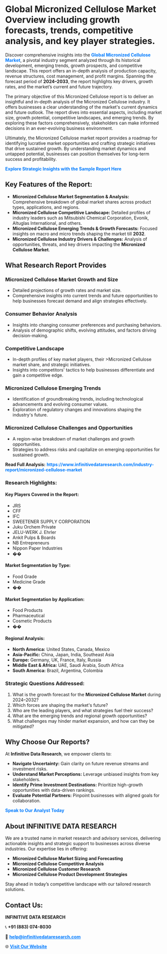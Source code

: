 <h1>Global Micronized Cellulose Market Overview including growth forecasts, trends, competitive analysis, and key player strategies.</h1>
<p>
Discover comprehensive insights into the 
<a href="https://www.infinitivedataresearch.com/industry-report/micronized-cellulose-market" rel="dofollow" style="color: #007BFF; text-decoration: none;"><strong>Global Micronized Cellulose Market</strong></a>, a pivotal industry segment analyzed through its historical development, emerging trends, growth prospects, and competitive landscape. This report offers an in-depth analysis of production capacity, revenue structures, cost management, and profit margins. Spanning the forecast period of <strong>2024–2033</strong>, the report highlights key drivers, growth rates, and the market’s current and future trajectory.
</p>
<p>
The primary objective of this Micronized Cellulose report is to deliver an insightful and in-depth analysis of the Micronized Cellulose industry. It offers businesses a clear understanding of the market's current dynamics and future outlook. The report dives into essential aspects, including market size, growth potential, competitive landscapes, and emerging trends. By exploring these factors comprehensively, stakeholders can make informed decisions in an ever-evolving business environment.
</p>
<p>
Ultimately, the Micronized Cellulose market report provides a roadmap for identifying lucrative market opportunities and crafting strategic initiatives that drive sustained growth. By understanding market dynamics and untapped potential, businesses can position themselves for long-term success and profitability.
</p>
<p>
<a href="https://www.infinitivedataresearch.com/request-sample/reportId=108432" style="color: #007BFF; text-decoration: none;"><strong>Explore Strategic Insights with the Sample Report Here</strong></a>
</p>

<h2>Key Features of the Report:</h2>
<ul>
<li><strong>Micronized Cellulose Market Segmentation & Analysis:</strong> Comprehensive breakdown of global market shares across product types, applications, and regions.</li>
<li><strong>Micronized Cellulose Competitive Landscape:</strong> Detailed profiles of industry leaders such as Mitsubishi Chemical Corporation, Evonik, Altuglas International, and others.</li>
<li><strong>Micronized Cellulose Emerging Trends & Growth Forecasts:</strong> Focused insights on macro and micro trends shaping the market till <strong>2032</strong>.</li>
<li><strong>Micronized Cellulose Industry Drivers & Challenges:</strong> Analysis of opportunities, threats, and key drivers impacting the <strong>Micronized Cellulose Market</strong>.</li>
</ul>

<h2>What Research Report Provides</h2>
<h3>Micronized Cellulose Market Growth and Size</h3>
<ul>
<li>Detailed projections of growth rates and market size.</li>
<li>Comprehensive insights into current trends and future opportunities to help businesses forecast demand and align strategies effectively.</li>
</ul>

<h3>Consumer Behavior Analysis</h3>
<ul>
<li>Insights into changing consumer preferences and purchasing behaviors.</li>
<li>Analysis of demographic shifts, evolving attitudes, and factors driving decision-making.</li>
</ul>

<h3>Competitive Landscape</h3>
<ul>
<li>In-depth profiles of key market players, their >Micronized Cellulose market share, and strategic initiatives.</li>
<li>Insights into competitors' tactics to help businesses differentiate and gain a competitive edge.</li>
</ul>

<h3>Micronized Cellulose Emerging Trends</h3>
<ul>
<li>Identification of groundbreaking trends, including technological advancements and evolving consumer values.</li>
<li>Exploration of regulatory changes and innovations shaping the industry's future.</li>
</ul>

<h3>Micronized Cellulose Challenges and Opportunities</h3>
<ul>
<li>A region-wise breakdown of market challenges and growth opportunities.</li>
<li>Strategies to address risks and capitalize on emerging opportunities for sustained growth.</li>
</ul>
<p><strong>Read Full Analysis:</strong> <a href="https://www.infinitivedataresearch.com/industry-report/micronized-cellulose-market" rel="dofollow" style="color: #007BFF; text-decoration: none;"><strong>https://www.infinitivedataresearch.com/industry-report/micronized-cellulose-market</strong></a></p>
<h3>Research Highlights:</h3>
<h4>Key Players Covered in the Report:</h4>
<ul><li>JRS</li><li>CFF</li><li>IFC</li><li>SWEETENER SUPPLY CORPORATION</li><li>Juku Orchem Private</li><li>JELU-WERK J. Ehrler</li><li>Ankit Pulps &amp; Boards</li><li>NB Entrepreneurs</li><li>Nippon Paper Industries</li><li>��</li></ul>
<h4>Market Segmentation by Type:</h4>
<ul><li>Food Grade</li><li>Medicine Grade</li><li>��</li></ul>
<h4>Market Segmentation by Application:</h4>
<ul><li>Food Products</li><li>Pharmaceutical</li><li>Cosmetic Products</li><li>��</li></ul>

<h4>Regional Analysis:</h4>
<ul>
<li><strong>North America:</strong> United States, Canada, Mexico</li>
<li><strong>Asia-Pacific:</strong> China, Japan, India, Southeast Asia</li>
<li><strong>Europe:</strong> Germany, UK, France, Italy, Russia</li>
<li><strong>Middle East & Africa:</strong> UAE, Saudi Arabia, South Africa</li>
<li><strong>South America:</strong> Brazil, Argentina, Colombia</li>
</ul>

<h3>Strategic Questions Addressed:</h3>
<ol>
<li>What is the growth forecast for the <strong>Micronized Cellulose Market</strong> during 2024–2032?</li>
<li>Which forces are shaping the market's future?</li>
<li>Who are the leading players, and what strategies fuel their success?</li>
<li>What are the emerging trends and regional growth opportunities?</li>
<li>What challenges may hinder market expansion, and how can they be mitigated?</li>
</ol>

<h2>Why Choose Our Reports?</h2>
<p>At <strong>Infinitive Data Research</strong>, we empower clients to:</p>
<ul>
<li><strong>Navigate Uncertainty:</strong> Gain clarity on future revenue streams and investment risks.</li>
<li><strong>Understand Market Perceptions:</strong> Leverage unbiased insights from key stakeholders.</li>
<li><strong>Identify Prime Investment Destinations:</strong> Prioritize high-growth opportunities with data-driven rankings.</li>
<li><strong>Evaluate Potential Partners:</strong> Pinpoint businesses with aligned goals for collaboration.</li>
</ul>
<p><a href="https://www.infinitivedataresearch.com/industry-report/micronized-cellulose-market" rel="dofollow" style="color: #007BFF; text-decoration: none;"><strong>Speak to Our Analyst Today</strong></a></p>

<h2>About INFINITIVE DATA RESEARCH</h2>
<p>We are a trusted name in market research and advisory services, delivering actionable insights and strategic support to businesses across diverse industries. Our expertise lies in offering:</p>
<ul>
<li><strong>Micronized Cellulose Market Sizing and Forecasting</strong></li>
<li><strong>Micronized Cellulose Competitive Analysis</strong></li>
<li><strong>Micronized Cellulose Customer Research</strong></li>
<li><strong>Micronized Cellulose Product Development Strategies</strong></li>
</ul>
<p>Stay ahead in today’s competitive landscape with our tailored research solutions.</p>

<h2>Contact Us:</h2>
<p><strong>INFINITIVE DATA RESEARCH</strong></p>
<p>📞 <strong>+91 (883) 074-8030</strong></p>
<p>📧 <strong><a href="mailto:help@infinitivedataresearch.com" style="color: #007BFF;">help@infinitivedataresearch.com</a></strong></p>
<p>🌐 <strong><a href="https://www.infinitivedataresearch.com" rel="dofollow" style="color: #007BFF;">Visit Our Website</a></strong></p>
